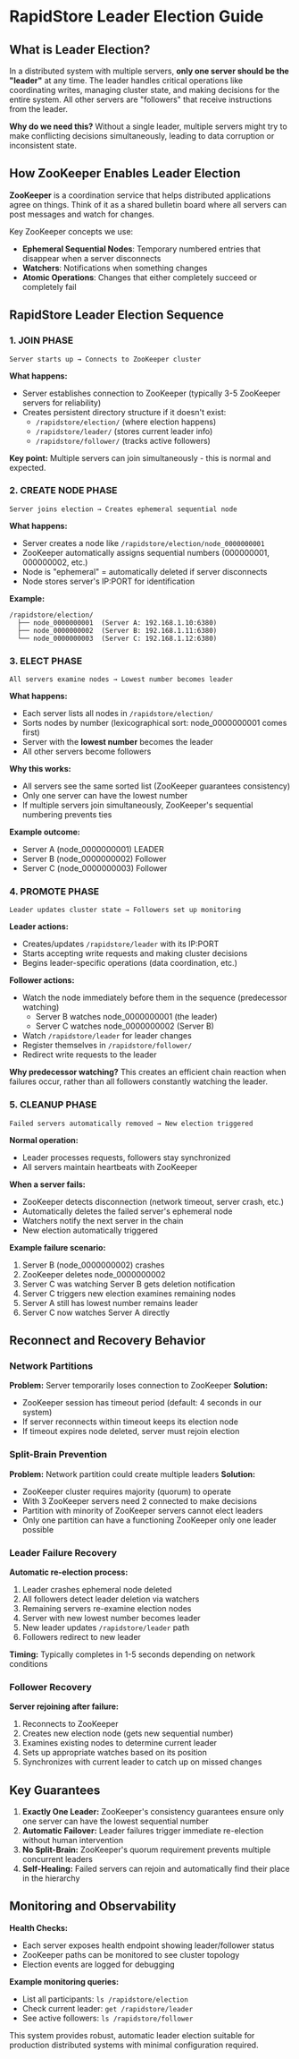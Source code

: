 # RapidStore Leader Election Guide

## What is Leader Election?

In a distributed system with multiple servers, **only one server should be the "leader"** at any time. The leader handles critical operations like coordinating writes, managing cluster state, and making decisions for the entire system. All other servers are "followers" that receive instructions from the leader.

**Why do we need this?** Without a single leader, multiple servers might try to make conflicting decisions simultaneously, leading to data corruption or inconsistent state.

## How ZooKeeper Enables Leader Election

**ZooKeeper** is a coordination service that helps distributed applications agree on things. Think of it as a shared bulletin board where all servers can post messages and watch for changes.

Key ZooKeeper concepts we use:
- **Ephemeral Sequential Nodes**: Temporary numbered entries that disappear when a server disconnects
- **Watchers**: Notifications when something changes
- **Atomic Operations**: Changes that either completely succeed or completely fail

## RapidStore Leader Election Sequence

### 1. JOIN PHASE
```
Server starts up → Connects to ZooKeeper cluster
```

**What happens:**
- Server establishes connection to ZooKeeper (typically 3-5 ZooKeeper servers for reliability)
- Creates persistent directory structure if it doesn't exist:
  - `/rapidstore/election/` (where election happens)
  - `/rapidstore/leader/` (stores current leader info)
  - `/rapidstore/follower/` (tracks active followers)

**Key point:** Multiple servers can join simultaneously - this is normal and expected.

### 2. CREATE NODE PHASE
```
Server joins election → Creates ephemeral sequential node
```

**What happens:**
- Server creates a node like `/rapidstore/election/node_0000000001`
- ZooKeeper automatically assigns sequential numbers (000000001, 000000002, etc.)
- Node is "ephemeral" = automatically deleted if server disconnects
- Node stores server's IP:PORT for identification

**Example:**
```
/rapidstore/election/
  ├── node_0000000001  (Server A: 192.168.1.10:6380)
  ├── node_0000000002  (Server B: 192.168.1.11:6380)
  └── node_0000000003  (Server C: 192.168.1.12:6380)
```

### 3. ELECT PHASE
```
All servers examine nodes → Lowest number becomes leader
```

**What happens:**
- Each server lists all nodes in `/rapidstore/election/`
- Sorts nodes by number (lexicographical sort: node_0000000001 comes first)
- Server with the **lowest number** becomes the leader
- All other servers become followers

**Why this works:**
- All servers see the same sorted list (ZooKeeper guarantees consistency)
- Only one server can have the lowest number
- If multiple servers join simultaneously, ZooKeeper's sequential numbering prevents ties

**Example outcome:**
- Server A (node_0000000001) LEADER
- Server B (node_0000000002) Follower
- Server C (node_0000000003) Follower

### 4. PROMOTE PHASE
```
Leader updates cluster state → Followers set up monitoring
```

**Leader actions:**
- Creates/updates `/rapidstore/leader` with its IP:PORT
- Starts accepting write requests and making cluster decisions
- Begins leader-specific operations (data coordination, etc.)

**Follower actions:**
- Watch the node immediately before them in the sequence (predecessor watching)
  - Server B watches node_0000000001 (the leader)
  - Server C watches node_0000000002 (Server B)
- Watch `/rapidstore/leader` for leader changes
- Register themselves in `/rapidstore/follower/`
- Redirect write requests to the leader

**Why predecessor watching?** This creates an efficient chain reaction when failures occur, rather than all followers constantly watching the leader.

### 5. CLEANUP PHASE
```
Failed servers automatically removed → New election triggered
```

**Normal operation:**
- Leader processes requests, followers stay synchronized
- All servers maintain heartbeats with ZooKeeper

**When a server fails:**
- ZooKeeper detects disconnection (network timeout, server crash, etc.)
- Automatically deletes the failed server's ephemeral node
- Watchers notify the next server in the chain
- New election automatically triggered

**Example failure scenario:**
1. Server B (node_0000000002) crashes
2. ZooKeeper deletes node_0000000002
3. Server C was watching Server B gets deletion notification
4. Server C triggers new election examines remaining nodes
5. Server A still has lowest number remains leader
6. Server C now watches Server A directly

## Reconnect and Recovery Behavior

### Network Partitions
**Problem:** Server temporarily loses connection to ZooKeeper
**Solution:**
- ZooKeeper session has timeout period (default: 4 seconds in our system)
- If server reconnects within timeout keeps its election node
- If timeout expires node deleted, server must rejoin election

### Split-Brain Prevention
**Problem:** Network partition could create multiple leaders
**Solution:**
- ZooKeeper cluster requires majority (quorum) to operate
- With 3 ZooKeeper servers need 2 connected to make decisions
- Partition with minority of ZooKeeper servers cannot elect leaders
- Only one partition can have a functioning ZooKeeper only one leader possible

### Leader Failure Recovery
**Automatic re-election process:**
1. Leader crashes ephemeral node deleted
2. All followers detect leader deletion via watchers
3. Remaining servers re-examine election nodes
4. Server with new lowest number becomes leader
5. New leader updates `/rapidstore/leader` path
6. Followers redirect to new leader

**Timing:** Typically completes in 1-5 seconds depending on network conditions

### Follower Recovery
**Server rejoining after failure:**
1. Reconnects to ZooKeeper
2. Creates new election node (gets new sequential number)
3. Examines existing nodes to determine current leader
4. Sets up appropriate watches based on its position
5. Synchronizes with current leader to catch up on missed changes

## Key Guarantees

1. **Exactly One Leader:** ZooKeeper's consistency guarantees ensure only one server can have the lowest sequential number
2. **Automatic Failover:** Leader failures trigger immediate re-election without human intervention
3. **No Split-Brain:** ZooKeeper's quorum requirement prevents multiple concurrent leaders
4. **Self-Healing:** Failed servers can rejoin and automatically find their place in the hierarchy

## Monitoring and Observability

**Health Checks:**
- Each server exposes health endpoint showing leader/follower status
- ZooKeeper paths can be monitored to see cluster topology
- Election events are logged for debugging

**Example monitoring queries:**
- List all participants: `ls /rapidstore/election`
- Check current leader: `get /rapidstore/leader`
- See active followers: `ls /rapidstore/follower`

This system provides robust, automatic leader election suitable for production distributed systems with minimal configuration required.
